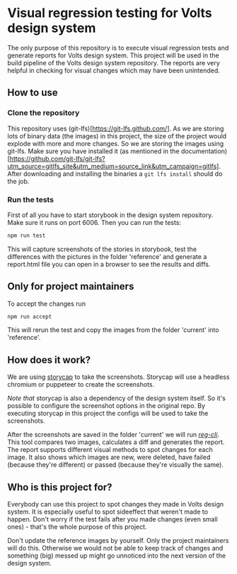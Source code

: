 # Visual regression testing for Volts design system

The only purpose of this repository is to execute visual regression tests and generate reports for Volts design system. This project will be used in the build pipeline of the Volts design system repository. The reports are very helpful in checking for visual changes which may have been unintended.

## How to use

### Clone the repository

This repository uses (git-lfs)[https://git-lfs.github.com/]. As we are storing lots of binary data (the images) in this project, the size of the project would explode with more and more changes. So we are storing the images using git-lfs. Make sure you have installed it (as mentioned in the documentation)[https://github.com/git-lfs/git-lfs?utm_source=gitlfs_site&utm_medium=source_link&utm_campaign=gitlfs]. After downloading and installing the binaries a `git lfs install` should do the job.

### Run the tests

First of all you have to start storybook in the design system repository. Make sure it runs on port 6006.
Then you can run the tests:

```bash
npm run test
```

This will capture screenshots of the stories in storybook, test the differences with the pictures in the folder 'reference' and generate a report.html file you can open in a browser to see the results and diffs.

## Only for project maintainers

To accept the changes run

```bash
npm run accept
```

This will rerun the test and copy the images from the folder 'current' into 'reference'.

## How does it work?

We are using [storycap](https://github.com/reg-viz/storycap) to take the screenshots. Storycap will use a headless chromium or puppeteer to create the screenshots.

_Note that_ storycap is also a dependency of the design system itself. So it's possible to configure the screenshot options in the original repo. By executing storycap in this project the configs will be used to take the screenshots.

After the screenshots are saved in the folder 'current' we will run [_reg-cli_](https://github.com/reg-viz/reg-cli). This tool compares two images, calculates a diff and generates the report. The report supports different visual methods to spot changes for each image. It also shows which images are new, were deleted, have failed (because they're different) or passed (because they're visually the same).

## Who is this project for?

Everybody can use this project to spot changes they made in Volts design system. It is especially useful to spot sideeffect that weren't made to happen. Don't worry if the test fails after you made changes (even small ones) - that's the whole purpose of this project.

Don't update the reference images by yourself. Only the project maintainers will do this. Otherwise we would not be able to keep track of changes and something (big) messed up might go unnoticed into the next version of the design system.
